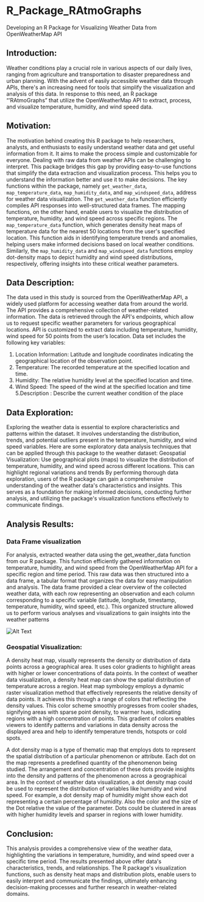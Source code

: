 # R_Package_RAtmoGraphs
Developing an R Package for Visualizing Weather Data from OpenWeatherMap API

## Introduction:
Weather conditions play a crucial role in various aspects of our daily lives, ranging from agriculture and transportation to disaster preparedness and urban planning. With the advent of easily accessible weather data through APIs, there's an increasing need for tools that simplify the visualization and analysis of this data. In response to this need, an R package “’RAtmoGraphs” that utilize the OpenWeatherMap API to extract, process, and visualize temperature, humidity, and wind speed data.

## Motivation:
The motivation behind creating this R package to help researchers, analysts, and enthusiasts to easily understand weather data and get useful information from it. It aims to make the process simple and customizable for everyone. Dealing with raw data from weather APIs can be challenging to interpret. This package bridges this gap by providing easy-to-use functions that simplify the data extraction and visualization process. This helps you to understand the information better and use it to make decisions.
The key functions within the package, namely `get_weather_data`, `map_temperature_data`, `map_humidity_data`, and `map_windspeed_data`, address for  weather data visualization. The `get_weather_data` function efficiently compiles API responses into well-structured data frames. The mapping functions, on the other hand, enable users to visualize the distribution of temperature, humidity, and wind speed across specific regions. The `map_temperature_data` function, which generates density heat maps of temperature data for the nearest 50 locations from the user's specified location. This function aids in identifying temperature trends and anomalies, helping users make informed decisions based on local weather conditions. Similarly, the `map_humidity_data` and `map_windspeed_data` functions employ dot-density maps to depict humidity and wind speed distributions, respectively, offering insights into these critical weather parameters.

## Data Description:
The data used in this study is sourced from the OpenWeatherMap API, a widely used platform for accessing weather data from around the world. The API provides a comprehensive collection of weather-related information. The data is retrieved through the API's endpoints, which allow us to request specific weather parameters for various geographical locations. API is customized to extract data including temperature, humidity, wind speed for 50 points from the user’s location. Data set includes the following key variables:
1. Location Information: Latitude and longitude coordinates indicating the geographical location of the observation point.
2. Temperature: The recorded temperature at the specified location and time. 
3. Humidity: The relative humidity level at the specified location and time.
4. Wind Speed: The speed of the wind at the specified location and time
5.Description : Describe the current weather condition of the place

## Data Exploration:
Exploring the weather data is essential to explore characteristics and patterns within the dataset. It involves understanding the distribution, trends, and potential outliers present in the temperature, humidity, and wind speed variables. Here are some exploratory data analysis techniques that can be applied through this package to the weather dataset:
Geospatial Visualization: Use geographical plots (maps) to visualize the distribution of temperature, humidity, and wind speed across different locations. This can highlight regional variations and trends
By performing thorough data exploration, users of the R package can gain a comprehensive understanding of the weather data's characteristics and insights. This serves as a foundation for making informed decisions, conducting further analysis, and utilizing the package's visualization functions effectively to communicate findings.

## Analysis Results:

### Data Frame visualization
For analysis, extracted weather data using the get_weather_data function from our R package. This function efficiently gathered information on temperature, humidity, and wind speed from the OpenWeatherMap API for a specific region and time period. This raw data was then structured into a data frame, a tabular format that organizes the data for easy manipulation and analysis. The data frame provided a clear overview of the collected weather data, with each row representing an observation and each column corresponding to a specific variable (latitude, longitude, timestamp, temperature, humidity, wind speed, etc.). This organized structure allowed us to perform various analyses and visualizations to gain insights into the weather patterns

![Alt Text](https://github.com/UpekshaIndeewari/R_Package_RAtmoGraphs/blob/main/1.PNG)

### Geospatial Visualization:
A density heat map, visually represents the density or distribution of data points across a geographical area. It uses color gradients to highlight areas with higher or lower concentrations of data points. In the context of weather data visualization, a density heat map can show the spatial distribution of temperature across a region. Heat map symbology employs a dynamic raster visualization method that effectively represents the relative density of data points. It achieves this through a range of colors that reflecting the density values. This color scheme smoothly progresses from cooler shades, signifying areas with sparse point density, to warmer hues, indicating regions with a high concentration of points. This gradient of colors enables viewers to identify patterns and variations in data density across the displayed area and help to identify temperature trends, hotspots or cold spots. 

A dot density map is a type of thematic map that employs dots to represent the spatial distribution of a particular phenomenon or attribute. Each dot on the map represents a predefined quantity of the phenomenon being studied. The arrangement and concentration of these dots provide insights into the density and patterns of the phenomenon across a geographical area. In the context of weather data visualization, a dot density map could be used to represent the distribution of variables like humidity and wind speed. For example, a dot density map of humidity might show each dot representing a certain percentage of humidity. Also the color and the size of the Dot relative the value of the parameter. Dots could be clustered in areas with higher humidity levels and sparser in regions with lower humidity.

## Conclusion:
This analysis provides a comprehensive view of the weather data, highlighting the variations in temperature, humidity, and wind speed over a specific time period. The results presented above offer data's characteristics, trends, and relationships. The R package's visualization functions, such as density heat maps and distribution plots, enable users to easily interpret and communicate the findings, ultimately enhancing decision-making processes and further research in weather-related domains.
